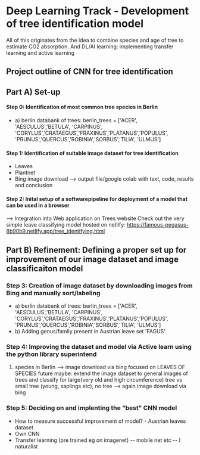 # Deep Learning Track - Development of tree identification model 
All of this originates from the idea to combine species and age of tree to estimate CO2 absorption.
And DL/AI learning: implementing transfer learning and active learning


## Project outline of CNN for tree identification
## Part A) Set-up
#### Step 0: Identification of most common tree species in Berlin 
- a) berlin databank of trees:
berlin_trees = ['ACER', 'AESCULUS','BETULA', 'CARPINUS', 'CORYLUS','CRATAEGUS','FRAXINUS','PLATANUS','POPULUS', 'PRUNUS','QUERCUS','ROBINIA','SORBUS','TILIA', 'ULMUS']
#### Step 1: Identification of suitable image dataset for tree identification
- Leaves
- Plantnet
- Bing image download
--> output file/google colab with text, code, results and conclusion
#### Step 2: Inital setup of a softwarepipeline for deployment of a model that can be used in a browser
--> Integration into Web application on Trees website
Check out the very simple leave classifying model hosted on netlify:
https://famous-pegasus-8b90b9.netlify.app/tree_identifying.html

## Part B) Refinement: Defining a proper set up for improvement of our image dataset and image classificaiton model
### Step 3: Creation of image dataset by downloading images from Bing and manually sort/labeling
- a) berlin databank of trees:
berlin_trees = ['ACER', 'AESCULUS','BETULA', 'CARPINUS', 'CORYLUS','CRATAEGUS','FRAXINUS','PLATANUS','POPULUS', 'PRUNUS','QUERCUS','ROBINIA','SORBUS','TILIA', 'ULMUS']
- b) Adding genus/family present in Austrian leave set
'FAGUS'
### Step 4: Improving the dataset and model via Active learn using the python library superintend
1) species in Berlin --> image download via bing focused on LEAVES OF SPECIES
future maybe: extend the image dataset to general images of trees and classify for large(very old and high circumference) tree vs small tree (young, saplings etc), no tree --> again image download via bing


### Step 5: Deciding on and implenting the “best" CNN model
- How to measure successful improvement of model? - Austrian leaves dataset
- Own CNN
- Transfer learning (pre trained eg on imagenet)
-- mobile net etc
-- I naturalist



